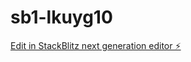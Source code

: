 # sb1-lkuyg10

[Edit in StackBlitz next generation editor ⚡️](https://stackblitz.com/~/github.com/carltonreed85/sb1-lkuyg10)
